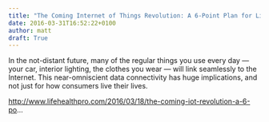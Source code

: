 ```yaml
---
title: "The Coming Internet of Things Revolution: A 6-Point Plan for Life Insurers"
date: 2016-03-31T16:52:22+0100
author: matt
draft: True
---
```

In the not-distant future, many of the regular things you use every day — your car, interior lighting, the clothes you wear — will link seamlessly to the Internet. This near-omniscient data connectivity has huge implications, and not just for how consumers live their lives.

http://www.lifehealthpro.com/2016/03/18/the-coming-iot-revolution-a-6-po...
